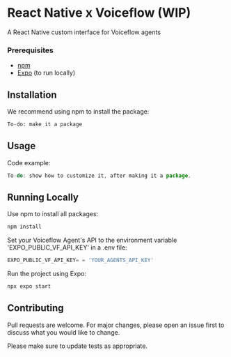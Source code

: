 # React Native x Voiceflow (WIP)

A React Native custom interface for Voiceflow agents

### Prerequisites

* [npm](https://www.npmjs.com/)
* [Expo](https://expo.dev/) (to run locally)

## Installation

We recommend using npm to install the package:

```bash
To-do: make it a package
```

## Usage

Code example:

   ```js
   To-do: show how to customize it, after making it a package.
```

## Running Locally

Use npm to install all packages:

```bash
npm install
```
Set your Voiceflow Agent's API to the environment variable 'EXPO_PUBLIC_VF_API_KEY' in a .env file:
   ```js
   EXPO_PUBLIC_VF_API_KEY= = 'YOUR_AGENTS_API_KEY'
```

Run the project using Expo:
```bash
npx expo start
```


## Contributing

Pull requests are welcome. For major changes, please open an issue first
to discuss what you would like to change.

Please make sure to update tests as appropriate.